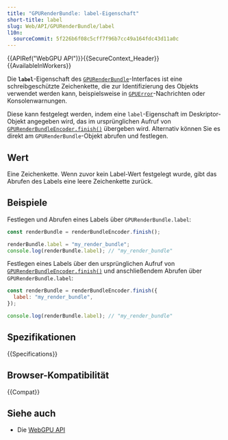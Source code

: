 ```yaml
---
title: "GPURenderBundle: label-Eigenschaft"
short-title: label
slug: Web/API/GPURenderBundle/label
l10n:
  sourceCommit: 5f226b6f08c5cff7f96b7cc49a164fdc43d11a0c
---
```


{{APIRef("WebGPU API")}}{{SecureContext_Header}}{{AvailableInWorkers}}

Die **`label`**-Eigenschaft des [`GPURenderBundle`](/de/docs/Web/API/GPURenderBundle)-Interfaces ist eine schreibgeschützte Zeichenkette, die zur Identifizierung des Objekts verwendet werden kann, beispielsweise in [`GPUError`](/de/docs/Web/API/GPUError)-Nachrichten oder Konsolenwarnungen.

Diese kann festgelegt werden, indem eine `label`-Eigenschaft im Deskriptor-Objekt angegeben wird, das im ursprünglichen Aufruf von [`GPURenderBundleEncoder.finish()`](/de/docs/Web/API/GPURenderBundleEncoder/finish) übergeben wird. Alternativ können Sie es direkt am `GPURenderBundle`-Objekt abrufen und festlegen.

## Wert

Eine Zeichenkette. Wenn zuvor kein Label-Wert festgelegt wurde, gibt das Abrufen des Labels eine leere Zeichenkette zurück.

## Beispiele

Festlegen und Abrufen eines Labels über `GPURenderBundle.label`:

```js
const renderBundle = renderBundleEncoder.finish();

renderBundle.label = "my_render_bundle";
console.log(renderBundle.label); // "my_render_bundle"
```

Festlegen eines Labels über den ursprünglichen Aufruf von [`GPURenderBundleEncoder.finish()`](/de/docs/Web/API/GPURenderBundleEncoder/finish) und anschließendem Abrufen über `GPURenderBundle.label`:

```js
const renderBundle = renderBundleEncoder.finish({
  label: "my_render_bundle",
});

console.log(renderBundle.label); // "my_render_bundle"
```

## Spezifikationen

{{Specifications}}

## Browser-Kompatibilität

{{Compat}}

## Siehe auch

- Die [WebGPU API](/de/docs/Web/API/WebGPU_API)
